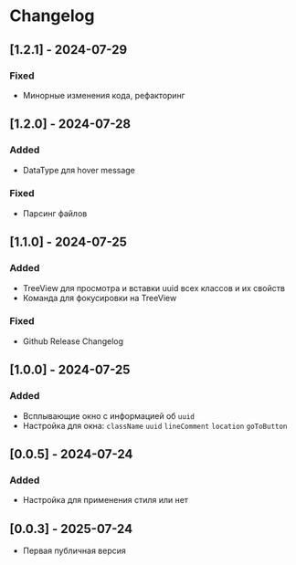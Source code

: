 # Changelog

## [1.2.1] - 2024-07-29
### Fixed
- Минорные изменения кода, рефакторинг

## [1.2.0] - 2024-07-28
### Added
- DataType для hover message
### Fixed
- Парсинг файлов

## [1.1.0] - 2024-07-25
### Added
- TreeView для просмотра и вставки uuid всех классов и их свойств
- Команда для фокусировки на TreeView
### Fixed
- Github Release Changelog

## [1.0.0] - 2024-07-25
### Added
- Всплывающие окно с информацией об `uuid`
- Настройка для окна: `className` `uuid` `lineComment` `location` `goToButton`

## [0.0.5] - 2024-07-24
### Added
- Настройка для применения стиля или нет

## [0.0.3] - 2025-07-24
- Первая публичная версия